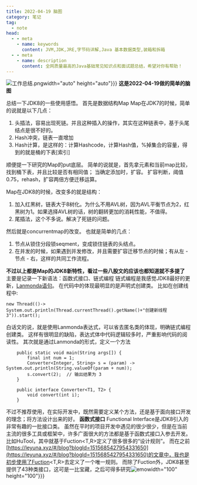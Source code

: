 ```yaml
---
title: 2022-04-19 脑图
category: 笔记
tag:
  - note
head:
  - - meta
    - name: keywords
      content: JVM,JDK,JRE,字节码详解,Java 基本数据类型,装箱和拆箱
  - - meta
    - name: description
      content: 全网质量最高的Java基础常见知识点和面试题总结，希望对你有帮助！
---
```

![工作总结.png](https://www.leyuna.xyz/image/2022-04-19/工作总结.png)width="auto" height="auto"}}}
**这是2022-04-19做的简单的脑图**

总结一下JDK8的一些使用感悟。
首先是数据结构Map
Map在JDK7的时候，简单的说就是以下几点：
1. 头插法，容易出现死链。并且这种插入的操作，其实在这种链表中，基于头尾结点是很不好的。
2. Hash冲突，链表一直增加
3. Hash计算，是这样的：计算Hashcode，计算Hash值，%掉集合的容量，得到的就是桶的下表[索引]

顺便提一下研究的Map的put底层。
简单的说就是，首先拿元素和当前map比较，找到桶下表，并且比较是否有相同值；
当确定添加时，扩容。
扩容判断，阈值0.75，rehash，扩容两倍方便迁移运算。

Map在JDK8的时候，改变多的就是结构：
1. 加入红黑树，链表大于8树化。为什么不用AVL树，因为AVL平衡节点为2，红黑树为1。如果选择AVL树的话，树的翻转更加的消耗性能，不值得。
2. 尾插法，这个不多说。解决了死链的问题。

然后就是concurrentmap的改变。
也就是简单的几点：
1. 节点从锁住分段锁seqment，变成锁住链表的头结点。
2. 在并发的时候，如果遇到并发修改，并且需要扩容迁移节点的时候；有从左 - 节点 - 右，这样的共同工作流程。

**不过以上都是Map的JDK8新特性，看过一些八股文的应该也都知道就不多提了**
主要是记录一下新语法：函数式接口、链式编程
链式编程是我感觉JDK8最好的更新，[Lanmonda语句](https://www.runoob.com/java/java8-lambda-expressions.html)。
在代码中的体现最明显的是声明式创建类。
比如在创建线程中:
```
new Thread(()-> System.out.println(Thread.currentThread().getName()+"创建新线程3")).start();
```
白话文的说，就是使用Lanmonda表达式，可以省去匿名类的体现，明确链式编程创建类。
这样有很明显的缺陷，表达式体中代码逻辑较多时，严重影响代码的阅读性。
其次就是通过Lanmonda的形式，定义一个方法
```
    public static void main(String args[]) {
        final int num = 1;
        Converter<Integer, String> s = (param) -> System.out.println(String.valueOf(param + num));
        s.convert(2);  // 输出结果为 3
    }
 
    public interface Converter<T1, T2> {
        void convert(int i);
    }
```
不过不推荐使用，在实际开发中，既然需要定义某个方法，还是基于面向接口开发的理念；将方法设计出来的好。
**函数式接口**
Functional Interface是JDK8引入的非常有趣的一批接口类。
虽然在平时的项目开发中遇见的很少很少，但是在当前主流的很多工具或框架中，许多广面很大的方法都是基于函数式接口入参去开发。
比如HuTool，其中就基于Fuction<T,R>定义了很多很多的“设计规则”。
而在之前[https://leyuna.xyz/#/blog?blogId=1515685427954331650](https://leyuna.xyz/#/blog?blogId=1515685427954331650)的文章中，我也是初步使用了Fuction<T,R>去定义了一个唯一规则。
而除了Fuction外，JDK8甚至提供了43种类接口，这可是一比宝藏，之后可得多研究![emo](https://www.leyuna.xyz/image/emo/QQ图片20220302210512.jpg)width="100" height="100"}}}
